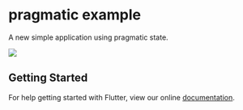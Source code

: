 # pragmatic example

A new simple application using pragmatic state.

![](https://media.giphy.com/media/KCTCyM1Om8b6Axz4Up/giphy.gif)

## Getting Started

For help getting started with Flutter, view our online
[documentation](https://flutter.io/).
